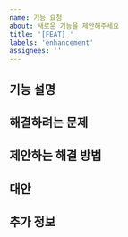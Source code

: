 ```yaml
---
name: 기능 요청
about: 새로운 기능을 제안해주세요
title: '[FEAT] '
labels: 'enhancement'
assignees: ''
---
```


## 기능 설명
<!-- 원하는 기능에 대한 명확하고 간결한 설명 -->

## 해결하려는 문제
<!-- 이 기능이 해결하려는 문제나 불편함 설명 -->

## 제안하는 해결 방법
<!-- 어떻게 구현되면 좋을지 설명 -->

## 대안
<!-- 고려해본 다른 대안들 -->

## 추가 정보
<!-- 기능 요청에 대한 추가적인 맥락이나 스크린샷 -->